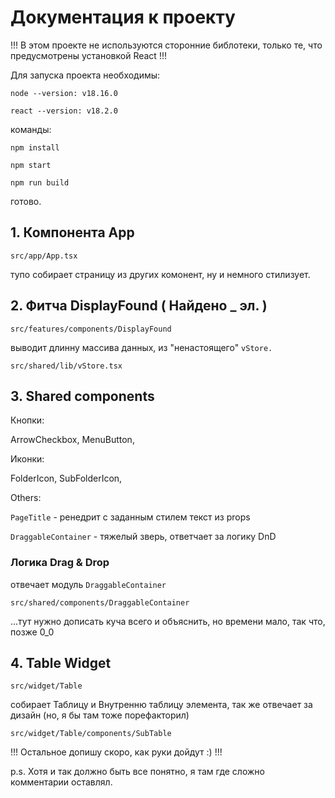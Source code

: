 # Документация к проекту

!!! В этом проекте не используются сторонние библотеки, только те, что предусмотрены установкой React !!!

Для запуска проекта необходимы:

`node --version: v18.16.0`

`react --version: v18.2.0`

команды:

`npm install`

`npm start`

`npm run build`


готово.

## 1. Компонента App

`src/app/App.tsx`

тупо собирает страницу из других комонент, ну и немного стилизует.

## 2. Фитча DisplayFound ( Найдено _ эл. )

`src/features/components/DisplayFound`

выводит длинну массива данных, из "ненастоящего" `vStore.`

`src/shared/lib/vStore.tsx`

## 3. Shared components

Кнопки:

ArrowCheckbox, MenuButton,

Иконки:

FolderIcon, SubFolderIcon,

Others:

`PageTitle` - ренедрит с заданным стилем текст из props

`DraggableContainer` - тяжелый зверь, ответчает за логику DnD

### Логика Drag & Drop

отвечает модуль `DraggableContainer`

`src/shared/components/DraggableContainer`

...тут нужно дописать куча всего и объяснить,
но времени мало, так что, позже 0_0

## 4. Table Widget

`src/widget/Table`

собирает Таблицу и Внутренню таблицу элемента, так же отвечает за дизайн (но, я бы там тоже порефакторил)

`src/widget/Table/components/SubTable`


!!! Остальное допишу скоро, как руки дойдут :) !!!

p.s. Хотя и так должно быть все понятно, я там где сложно комментарии оставлял. 